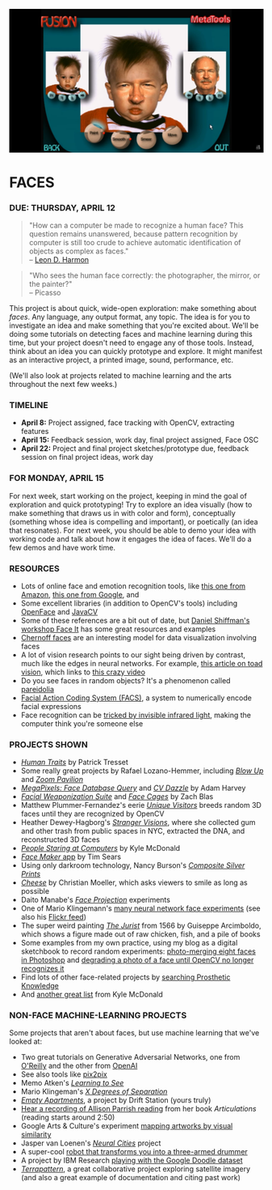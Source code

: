 ![](https://raw.githubusercontent.com/jeffThompson/CreativeProgramming2/master/Images/Week09_Faces/PowerGoo_FaceSwapPredescessor.png)

# FACES  
### DUE: THURSDAY, APRIL 12  

>"How can a computer be made to recognize a human face? This question remains unanswered, because pattern recognition by computer is still too crude to achieve automatic identification of objects as complex as faces." <br>– [Leon D. Harmon](https://archive.org/details/DTIC_ADA004159)

> "Who sees the human face correctly: the photographer, the mirror, or the painter?" <br>– Picasso

This project is about quick, wide-open exploration: make something about *faces*. Any language, any output format, any topic. The idea is for you to investigate an idea and make something that you're excited about. We'll be doing some tutorials on detecting faces and machine learning during this time, but your project doesn't need to engage any of those tools. Instead, think about an idea you can quickly prototype and explore. It might manifest as an interactive project, a printed image, sound, performance, etc. 

(We'll also look at projects related to machine learning and the arts throughout the next few weeks.)

### TIMELINE  
* **April 8:** Project assigned, face tracking with OpenCV, extracting features  
* **April 15:** Feedback session, work day, final project assigned, Face OSC  
* **April 22:** Project and final project sketches/prototype due, feedback session on final project ideas, work day  

### FOR MONDAY, APRIL 15  
For next week, start working on the project, keeping in mind the goal of exploration and quick prototyping! Try to explore an idea visually (how to make something that draws us in with color and form), conceptually (something whose idea is compelling and important), or poetically (an idea that resonates). For next week, you should be able to demo your idea with working code and talk about how it engages the idea of faces. We'll do a few demos and have work time.

### RESOURCES  
* Lots of online face and emotion recognition tools, like [this one from Amazon](https://console.aws.amazon.com/rekognition), [this one from Google](https://cloud.google.com/vision/docs/detecting-faces), and 
* Some excellent libraries (in addition to OpenCV's tools) including [OpenFace](https://cmusatyalab.github.io/openface) and [JavaCV](https://github.com/bytedeco/javacv)  
* Some of these references are a bit out of date, but [Daniel Shiffman's workshop Face It](https://github.com/shiffman/Face-It) has some great resources and examples  
* [Chernoff faces](https://en.wikipedia.org/wiki/Chernoff_face) are an interesting model for data visualization involving faces  
* A lot of vision research points to our sight being driven by contrast, much like the edges in neural networks. For example, [this article on toad vision](https://en.wikipedia.org/wiki/Feature_detection_%28nervous_system%29#In_toad_vision), which links to [this crazy video](https://av.tib.eu/media/15148#t=0,00:25)  
* Do you see faces in random objects? It's a phenomenon called [pareidolia](https://en.wikipedia.org/wiki/Pareidolia)  
* [Facial Action Coding System (FACS)](https://en.wikipedia.org/wiki/Facial_Action_Coding_System), a system to numerically encode facial expressions  
* Face recognition can be [tricked by invisible infrared light](https://boingboing.net/2018/03/26/the-threaten-from-infrared.html), making the computer think you're someone else  

### PROJECTS SHOWN  
* [*Human Traits*](http://patricktresset.com/new/project/human-traits-2015/) by Patrick Tresset  
* Some really great projects by Rafael Lozano-Hemmer, including [*Blow Up*](http://www.lozano-hemmer.com/blow_up.php) and [*Zoom Pavilion*](http://www.lozano-hemmer.com/zoom_pavilion.php)  
* [*MegaPixels: Face Database Query*](https://ahprojects.com/notebook/2017/megapixels/) and [*CV Dazzle*](https://cvdazzle.com/) by Adam Harvey
* [*Facial Weaponization Suite*](http://www.zachblas.info/works/facial-weaponization-suite/) and [*Face Cages*](http://www.zachblas.info/works/face-cages/) by Zach Blas  
* Matthew Plummer-Fernandez's eerie [*Unique Visitors*](http://unique-visitors.tumblr.com/) breeds random 3D faces until they are recognized by OpenCV  
* Heather Dewey-Hagborg's [*Stranger Visions*](http://deweyhagborg.com/projects/stranger-visions), where she collected gum and other trash from public spaces in NYC, extracted the DNA, and reconstructed 3D faces  
* [*People Staring at Computers*](https://vimeo.com/25958231) by Kyle McDonald  
* [*Face Maker* app](http://prostheticknowledge.tumblr.com/post/169232693186/face-maker-ios-app-by-tim-sears-for-iphone-x-lets) by Tim Sears  
* Using only darkroom technology, Nancy Burson's [*Composite Silver Prints*](http://nancyburson.com/composite-silver-prints/)  
* [*Cheese*](http://christianmoeller.com/Cheese) by Christian Moeller, which asks viewers to smile as long as possible  
* Daito Manabe's [*Face Projection*](http://www.daito.ws/en/work/face-projection.html#5) experiments  
* One of Mario Klingemann's [many neural network face experiments](https://www.youtube.com/watch?v=5h4R959O0cY&feature=youtu.be) (see also his [Flickr feed](https://www.flickr.com/photos/quasimondo/albums))  
* The super weird painting [*The Jurist*](https://www.giuseppe-arcimboldo.org/The-Jurist-1566.html) from 1566 by Guiseppe Arcimboldo, which shows a figure made out of raw chicken, fish, and a pile of books  
* Some examples from my own practice, using my blog as a digital sketchbook to record random experiments: [photo-merging eight faces in Photoshop](http://www.jeffreythompson.org/blog/2013/12/17/photomerged-faces/) and [degrading a photo of a face until OpenCV no longer recognizes it](http://www.jeffreythompson.org/blog/2012/05/22/no-longer-a-face/)  
* Find lots of other face-related projects by [searching Prosthetic Knowledge](http://prostheticknowledge.tumblr.com/tagged/face)  
* And [another great list](https://github.com/kylemcdonald/AppropriatingNewTechnologies/wiki/Faces-in-Media-Art) from Kyle McDonald  

### NON-FACE MACHINE-LEARNING PROJECTS  
Some projects that aren't about faces, but use machine learning that we've looked at:

* Two great tutorials on Generative Adversarial Networks, one from [O'Reilly](https://www.safaribooksonline.com/oriole/saf-generative-adversarial-networks-for-beginners) and the other from [OpenAI](https://blog.openai.com/generative-models/)  
* See also tools like [pix2pix](https://affinelayer.com/pixsrv/)  
* Memo Atken's [*Learning to See*](https://vimeo.com/260612034)  
* Mario Klingeman's [*X Degrees of Separation*](http://quasimondo.com/)  
* [*Empty Apartments*](http://emptyapartments.net/), a project by Drift Station (yours truly)  
* [Hear a recording of Allison Parrish reading](http://hardtoread.us/post/172594205523/poet-and-programmer-allison-parrish-reads-from-her) from her book *Articulations* (reading starts around 2:50)  
* Google Arts & Culture's experiment [mapping artworks by visual similarity](https://artsexperiments.withgoogle.com/tsnemap/)  
* Jasper van Loenen's [*Neural Cities*](https://jaspervanloenen.com/neural-city/) project  
* A super-cool [robot that transforms you into a three-armed drummer](http://www.news.gatech.edu/2016/02/17/wearable-robot-transforms-musicians-three-armed-drummers)  
* A project by IBM Research [playing with the Google Doodle dataset](http://formafluens.io/)  
* [*Terrapattern*](http://www.terrapattern.com/about), a great collaborative project exploring satellite imagery (and also a great example of documentation and citing past work)  


